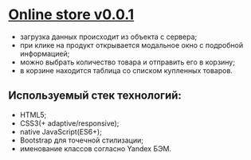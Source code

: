 # [Online store v0.0.1](https://test1-livid-psi.now.sh/)  

  * загрузка данных происходит из объекта с сервера;  
  * при клике на продукт открывается модальное окно с подробной информацией;
  * можно выбрать количество товара и отправить его в корзину;
  * в корзине находится таблица со списком купленных товаров.  

## Используемый стек технологий:  

  * HTML5;
  * CSS3(+ adaptive/responsive);
  * native JavaScript(ES6+);
  * Bootstrap для точечной стилизации;
  * именование классов согласно Yandex БЭМ.